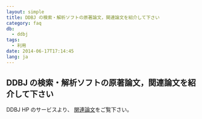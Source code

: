 ```yaml
---
layout: simple
title: DDBJ の検索・解析ソフトの原著論文，関連論文を紹介して下さい
category: faq
db:
  - ddbj
tags: 
  - 利用
date: 2014-06-17T17:14:45
lang: ja
---
```


## DDBJ の検索・解析ソフトの原著論文，関連論文を紹介して下さい

DDBJ HP のサービスより、 <a href="/services/references.html">関連論文</a>をご覧下さい。
